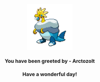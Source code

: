 <p align="center">
    <img src="https://raw.githubusercontent.com/PokeAPI/sprites/master/sprites/pokemon/881.png" width="150" height="150">
</p>
<h3 align="center">You have been greeted by - <b>Arctozolt</b></h3>
<h3 align="center">Have a wonderful day!</h3>
